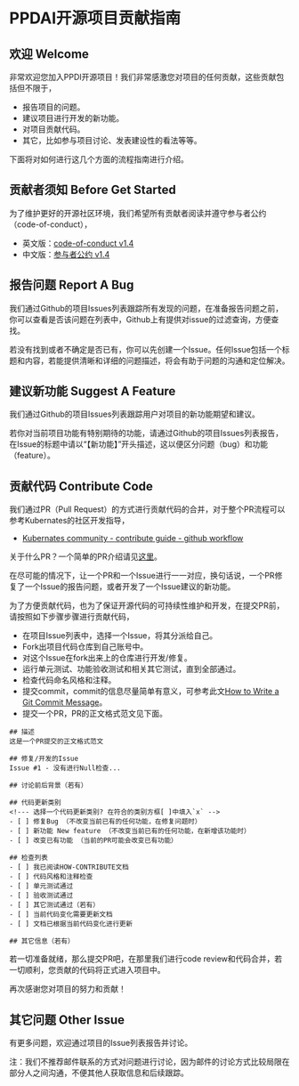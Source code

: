 # PPDAI开源项目贡献指南


## 欢迎 Welcome

非常欢迎您加入PPDI开源项目！我们非常感激您对项目的任何贡献，这些贡献包括但不限于，
- 报告项目的问题。
- 建议项目进行开发的新功能。
- 对项目贡献代码。
- 其它，比如参与项目讨论、发表建设性的看法等等。

下面将对如何进行这几个方面的流程指南进行介绍。

## 贡献者须知 Before Get Started
为了维护更好的开源社区环境，我们希望所有贡献者阅读并遵守参与者公约（code-of-conduct），
- 英文版：[code-of-conduct v1.4](https://www.contributor-covenant.org/version/1/4/code-of-conduct.html)
- 中文版：[参与者公约 v1.4](https://www.contributor-covenant.org/zh-cn/version/1/4/code-of-conduct.html)

## 报告问题 Report A Bug
我们通过Github的项目Issues列表跟踪所有发现的问题，在准备报告问题之前，你可以查看是否该问题在列表中，Github上有提供对issue的过滤查询，方便查找。

若没有找到或者不确定是否已有，你可以先创建一个Issue。任何Issue包括一个标题和内容，若能提供清晰和详细的问题描述，将会有助于问题的沟通和定位解决。

## 建议新功能 Suggest A Feature
我们通过Github的项目Issues列表跟踪用户对项目的新功能期望和建议。

若你对当前项目功能有特别期待的功能，请通过Github的项目Issues列表报告，在Issue的标题中请以“【新功能】”开头描述，这以便区分问题（bug）和功能（feature）。

## 贡献代码 Contribute Code
我们通过PR（Pull Request）的方式进行贡献代码的合并，对于整个PR流程可以参考Kubernates的社区开发指导，
- [Kubernates community - contribute guide - github workflow](https://github.com/kubernetes/community/blob/master/contributors/guide/github-workflow.md)

关于什么PR？一个简单的PR介绍请见[这里](https://help.github.com/articles/about-pull-requests/)。

在尽可能的情况下，让一个PR和一个Issue进行一一对应，换句话说，一个PR修复了一个Issue的报告问题，或者开发了一个Issue建议的新功能。

为了方便贡献代码，也为了保证开源代码的可持续性维护和开发，在提交PR前，请按照如下步骤步骤进行贡献代码，
- 在项目Issue列表中，选择一个Issue，将其分派给自己。
- Fork出项目代码仓库到自己账号中。
- 对这个Issue在fork出来上的仓库进行开发/修复。
- 运行单元测试、功能验收测试和相关其它测试，直到全部通过。
- 检查代码命名风格和注释。
- 提交commit，commit的信息尽量简单有意义，可参考此文[How to Write a Git Commit Message](https://chris.beams.io/posts/git-commit/)。
- 提交一个PR，PR的正文格式范文见下面。

```
## 描述
这是一个PR提交的正文格式范文

## 修复/开发的Issue
Issue #1 - 没有进行Null检查...

## 讨论前后背景（若有）

## 代码更新类别
<!--- 选择一个代码更新类别? 在符合的类别方框[ ]中填入`x` -->
- [ ] 修复Bug （不改变当前已有的任何功能，在修复问题时）
- [ ] 新功能 New feature （不改变当前已有的任何功能，在新增该功能时）
- [ ] 改变已有功能 （当前的PR可能会改变已有功能）

## 检查列表
- [ ] 我已阅读HOW-CONTRIBUTE文档
- [ ] 代码风格和注释检查
- [ ] 单元测试通过
- [ ] 验收测试通过
- [ ] 其它测试通过（若有）
- [ ] 当前代码变化需要更新文档
- [ ] 文档已根据当前代码变化进行更新

## 其它信息（若有）

```
若一切准备就绪，那么提交PR吧，在那里我们进行code review和代码合并，若一切顺利，您贡献的代码将正式进入项目中。

再次感谢您对项目的努力和贡献！

## 其它问题 Other Issue
有更多问题，欢迎通过项目的Issue列表报告并讨论。

注：我们不推荐邮件联系的方式对问题进行讨论，因为邮件的讨论方式比较局限在部分人之间沟通，不便其他人获取信息和后续跟踪。
